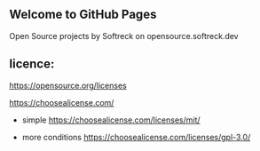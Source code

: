 ## Welcome to GitHub Pages
Open Source projects by Softreck on opensource.softreck.dev


## licence:

https://opensource.org/licenses

https://choosealicense.com/

+ simple
https://choosealicense.com/licenses/mit/

+ more conditions
https://choosealicense.com/licenses/gpl-3.0/



